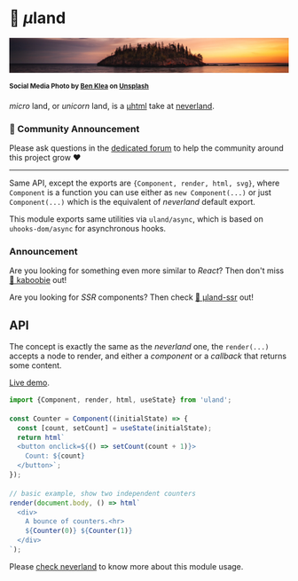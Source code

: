 # 🦄 <em>µ</em>land

![tiny island](./uland-head.jpg)

<sup>**Social Media Photo by [Ben Klea](https://unsplash.com/@benkleaphoto) on [Unsplash](https://unsplash.com/)**</sup>

*micro* land, or *unicorn* land, is a [µhtml](https://github.com/WebReflection/uhtml#readme) take at [neverland](https://github.com/WebReflection/neverland/#readme).


### 📣 Community Announcement

Please ask questions in the [dedicated forum](https://webreflection.boards.net/) to help the community around this project grow ♥

---

Same API, except the exports are `{Component, render, html, svg}`, where `Component` is a function you can use either as `new Component(...)` or just `Component(...)` which is the equivalent of _neverland_ default export.

This module exports same utilities via `uland/async`, which is based on `uhooks-dom/async` for asynchronous hooks.


### Announcement

Are you looking for something even more similar to *React*? Then don't miss [🐪 kaboobie](https://github.com/WebReflection/kaboobie/#readme) out!

Are you looking for *SSR* components? Then check [🦄 µland-ssr](https://github.com/WebReflection/uland-ssr#readme) out!


## API

The concept is exactly the same as the _neverland_ one, the `render(...)` accepts a node to render, and either a *component* or a *callback* that returns some content.

[Live demo](https://codepen.io/WebReflection/pen/dyGvNdg?editors=0010).

```js
import {Component, render, html, useState} from 'uland';

const Counter = Component((initialState) => {
  const [count, setCount] = useState(initialState);
  return html`
  <button onclick=${() => setCount(count + 1)}>
    Count: ${count}
  </button>`;
});

// basic example, show two independent counters
render(document.body, () => html`
  <div>
    A bounce of counters.<hr>
    ${Counter(0)} ${Counter(1)}
  </div>
`);
```

Please [check neverland](https://github.com/WebReflection/neverland/#concept) to know more about this module usage.
